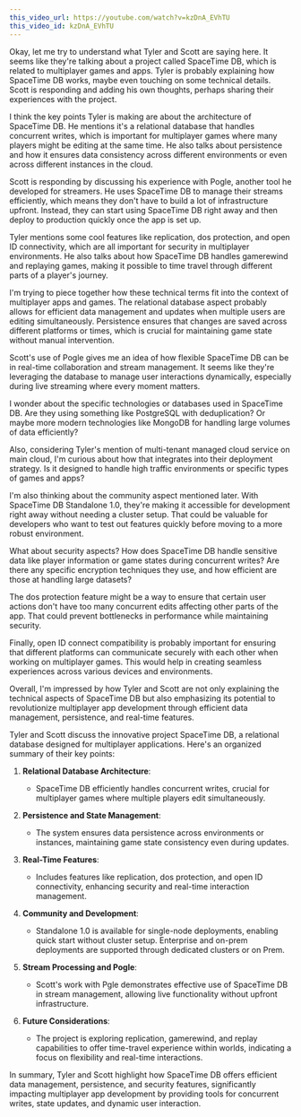 ```yaml
---
this_video_url: https://youtube.com/watch?v=kzDnA_EVhTU
this_video_id: kzDnA_EVhTU
---
```

<think>
Okay, let me try to understand what Tyler and Scott are saying here. It seems like they're talking about a project called SpaceTime DB, which is related to multiplayer games and apps. Tyler is probably explaining how SpaceTime DB works, maybe even touching on some technical details. Scott is responding and adding his own thoughts, perhaps sharing their experiences with the project.

I think the key points Tyler is making are about the architecture of SpaceTime DB. He mentions it's a relational database that handles concurrent writes, which is important for multiplayer games where many players might be editing at the same time. He also talks about persistence and how it ensures data consistency across different environments or even across different instances in the cloud.

Scott is responding by discussing his experience with Pogle, another tool he developed for streamers. He uses SpaceTime DB to manage their streams efficiently, which means they don't have to build a lot of infrastructure upfront. Instead, they can start using SpaceTime DB right away and then deploy to production quickly once the app is set up.

 Tyler mentions some cool features like replication, dos protection, and open ID connectivity, which are all important for security in multiplayer environments. He also talks about how SpaceTime DB handles gamerewind and replaying games, making it possible to time travel through different parts of a player's journey.

I'm trying to piece together how these technical terms fit into the context of multiplayer apps and games. The relational database aspect probably allows for efficient data management and updates when multiple users are editing simultaneously. Persistence ensures that changes are saved across different platforms or times, which is crucial for maintaining game state without manual intervention.

 Scott's use of Pogle gives me an idea of how flexible SpaceTime DB can be in real-time collaboration and stream management. It seems like they're leveraging the database to manage user interactions dynamically, especially during live streaming where every moment matters.

I wonder about the specific technologies or databases used in SpaceTime DB. Are they using something like PostgreSQL with deduplication? Or maybe more modern technologies like MongoDB for handling large volumes of data efficiently?

Also, considering Tyler's mention of multi-tenant managed cloud service on main cloud, I'm curious about how that integrates into their deployment strategy. Is it designed to handle high traffic environments or specific types of games and apps?

I'm also thinking about the community aspect mentioned later. With SpaceTime DB Standalone 1.0, they're making it accessible for development right away without needing a cluster setup. That could be valuable for developers who want to test out features quickly before moving to a more robust environment.

What about security aspects? How does SpaceTime DB handle sensitive data like player information or game states during concurrent writes? Are there any specific encryption techniques they use, and how efficient are those at handling large datasets?

The dos protection feature might be a way to ensure that certain user actions don't have too many concurrent edits affecting other parts of the app. That could prevent bottlenecks in performance while maintaining security.

Finally, open ID connect compatibility is probably important for ensuring that different platforms can communicate securely with each other when working on multiplayer games. This would help in creating seamless experiences across various devices and environments.

Overall, I'm impressed by how Tyler and Scott are not only explaining the technical aspects of SpaceTime DB but also emphasizing its potential to revolutionize multiplayer app development through efficient data management, persistence, and real-time features.
</think>

Tyler and Scott discuss the innovative project SpaceTime DB, a relational database designed for multiplayer applications. Here's an organized summary of their key points:

1. **Relational Database Architecture**: 
   - SpaceTime DB efficiently handles concurrent writes, crucial for multiplayer games where multiple players edit simultaneously.

2. **Persistence and State Management**:
   - The system ensures data persistence across environments or instances, maintaining game state consistency even during updates.

3. **Real-Time Features**:
   - Includes features like replication, dos protection, and open ID connectivity, enhancing security and real-time interaction management.

4. **Community and Development**:
   - Standalone 1.0 is available for single-node deployments, enabling quick start without cluster setup. Enterprise and on-prem deployments are supported through dedicated clusters or on Prem.

5. **Stream Processing and Pogle**:
   - Scott's work with Pgle demonstrates effective use of SpaceTime DB in stream management, allowing live functionality without upfront infrastructure.

6. **Future Considerations**:
   - The project is exploring replication, gamerewind, and replay capabilities to offer time-travel experience within worlds, indicating a focus on flexibility and real-time interactions.

In summary, Tyler and Scott highlight how SpaceTime DB offers efficient data management, persistence, and security features, significantly impacting multiplayer app development by providing tools for concurrent writes, state updates, and dynamic user interaction.
